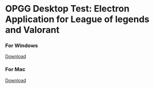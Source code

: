 # OPGG Desktop Test: Electron Application for League of legends and Valorant

### For Windows

<a href="./OPGGDesktopTest 0.0.1.exe">Download</a>

### For Mac

<a href="./OPGGDesktopTest 0.0.1.exe">Download</a>